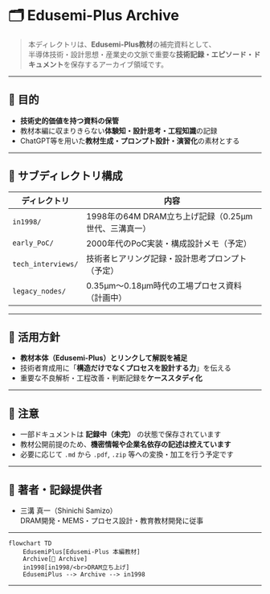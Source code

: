 # 🗂️ Edusemi-Plus Archive

> 本ディレクトリは、**Edusemi-Plus教材**の補完資料として、  
> 半導体技術・設計思想・産業史の文脈で重要な**技術記録・エピソード・ドキュメント**を保存するアーカイブ領域です。

---

## 📘 目的

- **技術史的価値を持つ資料の保管**
- 教材本編に収まりきらない**体験知・設計思考・工程知識**の記録
- ChatGPT等を用いた**教材生成・プロンプト設計・演習化**の素材とする

---

## 📂 サブディレクトリ構成

| ディレクトリ | 内容 |
|--------------|------|
| `in1998/` | 1998年の64M DRAM立ち上げ記録（0.25μm世代、三溝真一） |
| `early_PoC/` | 2000年代のPoC実装・構成設計メモ（予定） |
| `tech_interviews/` | 技術者ヒアリング記録・設計思考プロンプト（予定） |
| `legacy_nodes/` | 0.35μm〜0.18μm時代の工場プロセス資料（計画中） |

---

## 🧭 活用方針

- **教材本体（Edusemi-Plus）とリンクして解説を補足**
- 技術者育成用に「**構造だけでなくプロセスを設計する力**」を伝える
- 重要な不良解析・工程改善・判断記録を**ケーススタディ化**

---

## 📌 注意

- 一部ドキュメントは **記録中（未完）** の状態で保存されています
- 教材公開前提のため、**機密情報や企業名依存の記述は控えています**
- 必要に応じて `.md` から `.pdf`, `.zip` 等への変換・加工を行う予定です

---

## 👤 著者・記録提供者

- 三溝 真一（Shinichi Samizo）  
  DRAM開発・MEMS・プロセス設計・教育教材開発に従事

---

```mermaid
flowchart TD
    EdusemiPlus[Edusemi-Plus 本編教材]
    Archive[📂 Archive]
    in1998[in1998/<br>DRAM立ち上げ]
    EdusemiPlus --> Archive --> in1998
```

---
